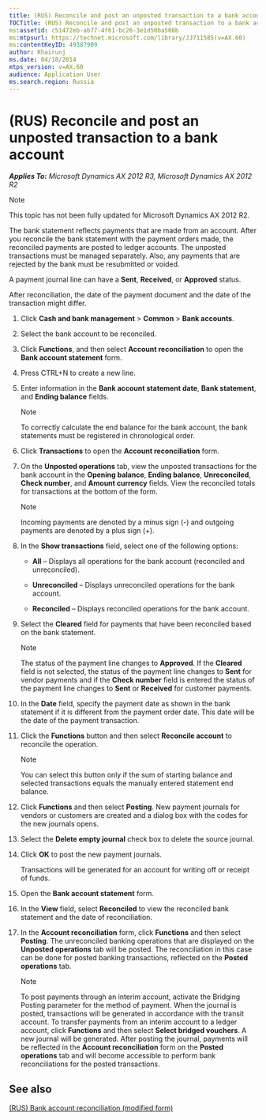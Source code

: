 ```yaml
---
title: (RUS) Reconcile and post an unposted transaction to a bank account
TOCTitle: (RUS) Reconcile and post an unposted transaction to a bank account
ms:assetid: c51472eb-ab77-4f61-bc26-3e1d50ba508b
ms:mtpsurl: https://technet.microsoft.com/library/JJ711585(v=AX.60)
ms:contentKeyID: 49387909
author: Khairunj
ms.date: 04/18/2014
mtps_version: v=AX.60
audience: Application User
ms.search.region: Russia
---
```


# (RUS) Reconcile and post an unposted transaction to a bank account 


_**Applies To:** Microsoft Dynamics AX 2012 R3, Microsoft Dynamics AX 2012 R2_


> [!NOTE]
> <P>This topic has not been fully updated for Microsoft Dynamics AX 2012 R2.</P>



The bank statement reflects payments that are made from an account. After you reconcile the bank statement with the payment orders made, the reconciled payments are posted to ledger accounts. The unposted transactions must be managed separately. Also, any payments that are rejected by the bank must be resubmitted or voided.

A payment journal line can have a **Sent**, **Received**, or **Approved** status.

After reconciliation, the date of the payment document and the date of the transaction might differ.

1.  Click **Cash and bank management** \> **Common** \> **Bank accounts**.

2.  Select the bank account to be reconciled.

3.  Click **Functions**, and then select **Account reconciliation** to open the **Bank account statement** form.

4.  Press CTRL+N to create a new line.

5.  Enter information in the **Bank account statement date**, **Bank statement**, and **Ending balance** fields.
    

    > [!NOTE]
    > <P>To correctly calculate the end balance for the bank account, the bank statements must be registered in chronological order.</P>



6.  Click **Transactions** to open the **Account reconciliation** form.

7.  On the **Unposted operations** tab, view the unposted transactions for the bank account in the **Opening balance**, **Ending balance**, **Unreconciled**, **Check number**, and **Amount currency** fields. View the reconciled totals for transactions at the bottom of the form.
    

    > [!NOTE]
    > <P>Incoming payments are denoted by a minus sign (-) and outgoing payments are denoted by a plus sign (+).</P>



8.  In the **Show transactions** field, select one of the following options:
    
      - **All** – Displays all operations for the bank account (reconciled and unreconciled).
    
      - **Unreconciled** – Displays unreconciled operations for the bank account.
    
      - **Reconciled** – Displays reconciled operations for the bank account.

9.  Select the **Cleared** field for payments that have been reconciled based on the bank statement.
    

    > [!NOTE]
    > <P>The status of the payment line changes to <STRONG>Approved</STRONG>. If the <STRONG>Cleared</STRONG> field is not selected, the status of the payment line changes to <STRONG>Sent</STRONG> for vendor payments and if the <STRONG>Check number</STRONG> field is entered the status of the payment line changes to <STRONG>Sent</STRONG> or <STRONG>Received</STRONG> for customer payments.</P>



10. In the **Date** field, specify the payment date as shown in the bank statement if it is different from the payment order date. This date will be the date of the payment transaction.

11. Click the **Functions** button and then select **Reconcile account** to reconcile the operation.
    

    > [!NOTE]
    > <P>You can select this button only if the sum of starting balance and selected transactions equals the manually entered statement end balance.</P>



12. Click **Functions** and then select **Posting**. New payment journals for vendors or customers are created and a dialog box with the codes for the new journals opens.

13. Select the **Delete empty journal** check box to delete the source journal.

14. Click **OK** to post the new payment journals.
    
    Transactions will be generated for an account for writing off or receipt of funds.

15. Open the **Bank account statement** form.

16. In the **View** field, select **Reconciled** to view the reconciled bank statement and the date of reconciliation.

17. In the **Account reconciliation** form, click **Functions** and then select **Posting**. The unreconciled banking operations that are displayed on the **Unposted operations** tab will be posted. The reconciliation in this case can be done for posted banking transactions, reflected on the **Posted operations** tab.
    

    > [!NOTE]
    > <P>To post payments through an interim account, activate the Bridging Posting parameter for the method of payment. When the journal is posted, transactions will be generated in accordance with the transit account. To transfer payments from an interim account to a ledger account, click <STRONG>Functions</STRONG> and then select <STRONG>Select bridged vouchers</STRONG>. A new journal will be generated. After posting the journal, payments will be reflected in the <STRONG>Account reconciliation</STRONG> form on the <STRONG>Posted operations</STRONG> tab and will become accessible to perform bank reconciliations for the posted transactions.</P>



## See also

[(RUS) Bank account reconciliation (modified form)](https://technet.microsoft.com/library/jj711451\(v=ax.60\))

  


